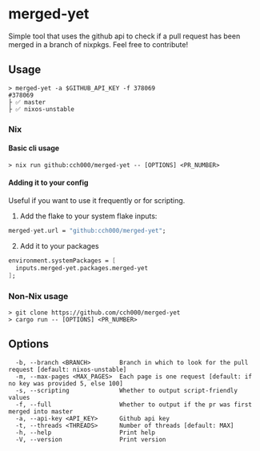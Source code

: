 # merged-yet

Simple tool that uses the github api to check if a pull request has been merged in a branch of nixpkgs.
Feel free to contribute!

## Usage

```console
> merged-yet -a $GITHUB_API_KEY -f 378069
#378069
├ ✅ master
├ ✅ nixos-unstable
```

### Nix

#### Basic cli usage

```console
> nix run github:cch000/merged-yet -- [OPTIONS] <PR_NUMBER>
```

#### Adding it to your config

Useful if you want to use it frequently or for scripting.

1. Add the flake to your system flake inputs:

```Nix
merged-yet.url = "github:cch000/merged-yet";
```

2. Add it to your packages

```Nix
environment.systemPackages = [
  inputs.merged-yet.packages.merged-yet
];
```

### Non-Nix usage

```console
> git clone https://github.com/cch000/merged-yet
> cargo run -- [OPTIONS] <PR_NUMBER>
```

## Options

```
  -b, --branch <BRANCH>        Branch in which to look for the pull request [default: nixos-unstable]
  -m, --max-pages <MAX_PAGES>  Each page is one request [default: if no key was provided 5, else 100]
  -s, --scripting              Whether to output script-friendly values
  -f, --full                   Whether to output if the pr was first merged into master
  -a, --api-key <API_KEY>      Github api key
  -t, --threads <THREADS>      Number of threads [default: MAX]
  -h, --help                   Print help
  -V, --version                Print version

```

